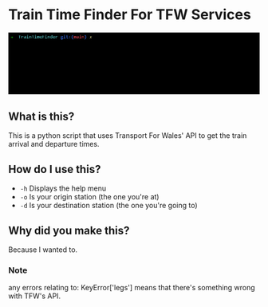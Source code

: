 # Train Time Finder For TFW Services 

![beautiful gif of the script working](train.gif)

## What is this?
This is a python script that uses Transport For Wales' API to get the train arrival and departure times.

## How do I use this?
- `-h` Displays the help menu
- `-o` Is your origin station (the one you're at)
- `-d` Is your destination station (the one you're going to)

## Why did you make this?
Because I wanted to.

### Note
any errors relating to: KeyError['legs'] means that there's something wrong with TFW's API. 
